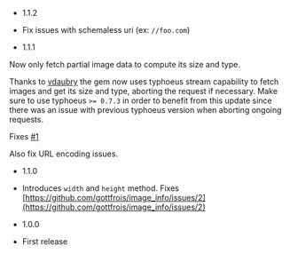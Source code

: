 * 1.1.2

- Fix issues with schemaless uri (ex: `//foo.com`)

* 1.1.1

Now only fetch partial image data to compute its size and type.

Thanks to [vdaubry](https://github.com/vdaubry) the gem now uses typhoeus
stream capability to fetch images and get its size and type, aborting the
request if necessary. Make sure to use typhoeus `>= 0.7.3` in order to benefit
from this update since there was an issue with previous typhoeus version when
aborting ongoing requests.

Fixes [#1](https://github.com/gottfrois/image_info/issues/1)

Also fix URL encoding issues.

* 1.1.0

- Introduces `width` and `height` method. Fixes [https://github.com/gottfrois/image_info/issues/2](https://github.com/gottfrois/image_info/issues/2)

* 1.0.0

- First release
